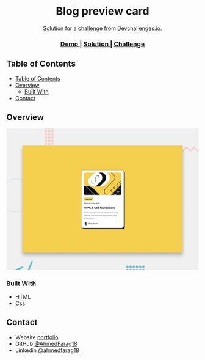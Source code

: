 <!-- Please update value in the {}  -->

<h1 align="center">Blog preview card</h1>

<div align="center">
   Solution for a challenge from  <a href="http://devchallenges.io" target="_blank">Devchallenges.io</a>.
</div>

<div align="center">
  <h3>
    <a href="https://ahmedfarag18.github.io/blog-preview-card/">
      Demo
    </a>
    <span> | </span>
    <a href="https://github.com/AhmedFarag18/blog-preview-card">
      Solution
    </a>
    <span> | </span>
    <a href="https://www.frontendmentor.io/solutions/blog-preview-card-pqpB451_ww">
      Challenge
    </a>
  </h3>
</div>

<!-- TABLE OF CONTENTS -->

## Table of Contents

- [Table of Contents](#table-of-contents)
- [Overview](#overview)
  - [Built With](#built-with)
- [Contact](#contact)

<!-- OVERVIEW -->

## Overview

![screenshot](./preview.jpg)

### Built With

- HTML
- Css

## Contact

- Website [portfolio](http://portfolio-blue-phi.vercel.app/)
- GitHub [@AhmedFarag18](https://github.com/AhmedFarag18)
- Linkedin [@ahmedfarag18](https://www.linkedin.com/in/ahmedfarag18/)
